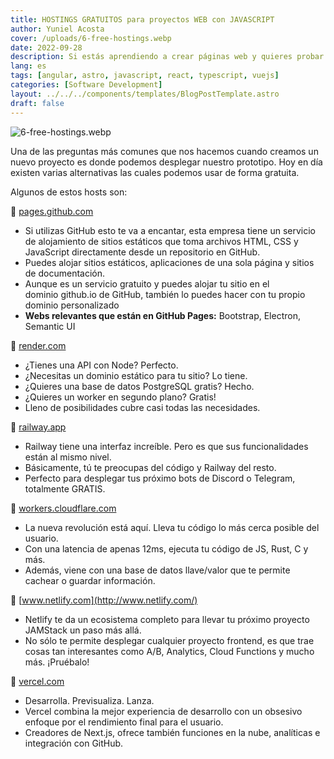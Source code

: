 ```yaml
---
title: HOSTINGS GRATUITOS para proyectos WEB con JAVASCRIPT
author: Yuniel Acosta
cover: /uploads/6-free-hostings.webp
date: 2022-09-28
description: Si estás aprendiendo a crear páginas web y quieres probar en un hosting gratuito, te presentamos 6 opciones para que practiques. Aunque también los puedes usar en producción.
lang: es
tags: [angular, astro, javascript, react, typescript, vuejs]
categories: [Software Development]
layout: ../../../components/templates/BlogPostTemplate.astro
draft: false
---
```


![6-free-hostings.webp](/uploads/6-free-hostings.webp)

Una de las preguntas más comunes que nos hacemos cuando creamos un nuevo proyecto es donde podemos desplegar nuestro prototipo. Hoy en día existen varias alternativas las cuales podemos usar de forma gratuita.

Algunos de estos hosts son:

🔗 [pages.github.com](https://pages.github.com/)

- Si utilizas GitHub esto te va a encantar, esta empresa tiene un servicio de alojamiento de sitios estáticos que toma archivos HTML, CSS y JavaScript directamente desde un repositorio en GitHub.
- Puedes alojar sitios estáticos, aplicaciones de una sola página y sitios de documentación.
- Aunque es un servicio gratuito y puedes alojar tu sitio en el dominio github.io de GitHub, también lo puedes hacer con tu propio dominio personalizado
- **Webs relevantes que están en GitHub Pages:** Bootstrap, Electron, Semantic UI

🔗 [render.com](http://render.com/)

- ¿Tienes una API con Node? Perfecto.
- ¿Necesitas un dominio estático para tu sitio? Lo tiene.
- ¿Quieres una base de datos PostgreSQL gratis? Hecho.
- ¿Quieres un worker en segundo plano? Gratis!
- Lleno de posibilidades cubre casi todas las necesidades.

🔗 [railway.app](http://railway.app/)

- Railway tiene una interfaz increíble. Pero es que sus funcionalidades están al mismo nivel.
- Básicamente, tú te preocupas del código y Railway del resto.
- Perfecto para desplegar tus próximo bots de Discord o Telegram, totalmente GRATIS.

🔗 [workers.cloudflare.com](http://workers.cloudflare.com/)

- La nueva revolución está aquí. Lleva tu código lo más cerca posible del usuario.
- Con una latencia de apenas 12ms, ejecuta tu código de JS, Rust, C y más.
- Además, viene con una base de datos llave/valor que te permite cachear o guardar información.

🔗 [www.netlify.com](http://www.netlify.com/)

- Netlify te da un ecosistema completo para llevar tu próximo proyecto JAMStack un paso más allá.
- No sólo te permite desplegar cualquier proyecto frontend, es que trae cosas tan interesantes como A/B, Analytics, Cloud Functions y mucho más. ¡Pruébalo!

🔗 [vercel.com](http://vercel.com/)

- Desarrolla. Previsualiza. Lanza.
- Vercel combina la mejor experiencia de desarrollo con un obsesivo enfoque por el rendimiento final para el usuario.
- Creadores de Next.js, ofrece también funciones en la nube, analíticas e integración con GitHub.
